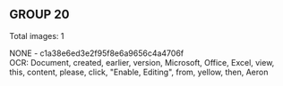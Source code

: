## GROUP 20
Total images: 1  

NONE - c1a38e6ed3e2f95f8e6a9656c4a4706f  
OCR: Document, created, earlier, version, Microsoft, Office, Excel, view, this, content, please, click, "Enable, Editing", from, yellow, then, Aeron  

